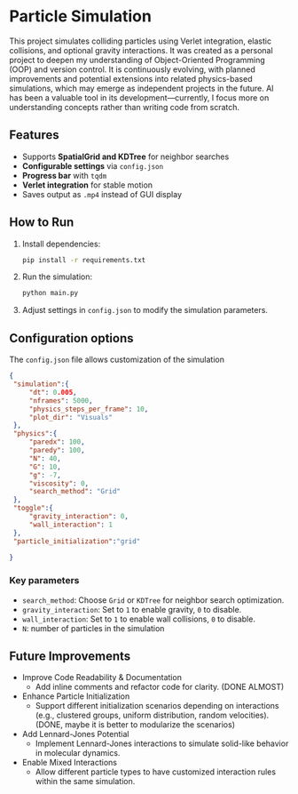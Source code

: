 # Particle Simulation

This project simulates colliding particles using Verlet integration, elastic collisions, and optional gravity interactions.
It was created as a personal project to deepen my understanding of Object-Oriented Programming (OOP) and version control.
It is continuously evolving, with planned improvements and potential extensions into related physics-based simulations, which may emerge as independent projects in the future.
AI has been a valuable tool in its development—currently, I focus more on understanding concepts rather than writing code from scratch.


## Features
- Supports **SpatialGrid and KDTree** for neighbor searches  
- **Configurable settings** via `config.json`  
- **Progress bar** with `tqdm`  
- **Verlet integration** for stable motion  
- Saves output as `.mp4` instead of GUI display  

## How to Run
1. Install dependencies:
   ```bash
   pip install -r requirements.txt
2. Run the simulation:
   ```bash
   python main.py
3. Adjust settings in `config.json` to modify the simulation parameters.

## Configuration options
The `config.json` file allows customization of the simulation
   ```json
{
    "simulation":{
        "dt": 0.005,
        "nframes": 5000,
        "physics_steps_per_frame": 10,
        "plot_dir": "Visuals"
    },
    "physics":{
        "paredx": 100,
        "paredy": 100,
        "N": 40,
        "G": 10,
        "g": -7,
        "viscosity": 0,
        "search_method": "Grid" 
    },
    "toggle":{
        "gravity_interaction": 0,
        "wall_interaction": 1
    },
    "particle_initialization":"grid"
    
}
```
### Key parameters
- `search_method`: Choose `Grid` or `KDTree` for neighbor search optimization.
- `gravity_interaction`: Set to `1` to enable gravity, `0` to disable.
- `wall_interaction`: Set to `1` to enable wall collisions, `0` to disable.
- `N`: number of particles in the simulation

## Future Improvements
- Improve Code Readability & Documentation
    - Add inline comments and refactor code for clarity. (DONE ALMOST)
- Enhance Particle Initialization
    - Support different initialization scenarios depending on interactions (e.g., clustered groups, uniform distribution, random velocities). (DONE, maybe it is better to modularize the scenarios)
- Add Lennard-Jones Potential
    - Implement Lennard-Jones interactions to simulate solid-like behavior in molecular dynamics.
- Enable Mixed Interactions
    - Allow different particle types to have customized interaction rules within the same simulation.
